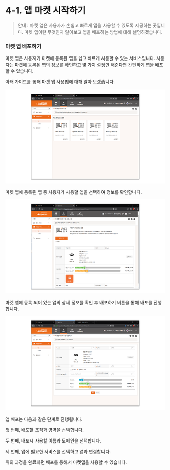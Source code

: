 # 4-1. 앱 마켓 시작하기



> 안내 : 마켓 앱은 사용자가 손쉽고 빠르게 앱을 사용할 수 있도록 제공하는 곳입니다. 마켓 앱이란 무엇인지 알아보고 앱을 배포하는 방법에 대해 설명하겠습니다.

### 마켓 앱 배포하기

마켓 앱은 사용자가 마켓에 등록된 앱을 쉽고 빠르게 사용할 수 있는 서비스입니다. 사용자는 마켓에 등록된 앱의 정보를 확인하고 몇 가지 설정만 해준다면 간편하게 앱을 배포할 수 있습니다.

아래 가이드를 통해 마켓 앱 사용법에 대해 알아 보겠습니다.

![](../../.gitbook/assets/image%20%2856%29.png)

마켓 앱에 등록된 앱 중 사용자가 사용할 앱을 선택하여 정보를 확인합니다.

![](../../.gitbook/assets/image%20%2819%29.png)

마켓 앱에 등록 되어 있는 앱의 상세 정보를 확인 후 배포하기 버튼을 통해 배포를 진행합니다.

![](../../.gitbook/assets/image%20%2823%29.png)

앱 배포는 다음과 같은 단계로 진행됩니다.

첫 번째, 배포할 조직과 영역을 선택합니다.

두 번째, 배포시 사용할 이름과 도메인을 선택합니다.

세 번째, 앱에 필요한 서비스를 선택하고 앱과 연결합니다.

위의 과정을 완료하면 배포를 통해서 마켓앱을 사용할 수 있습니다.

